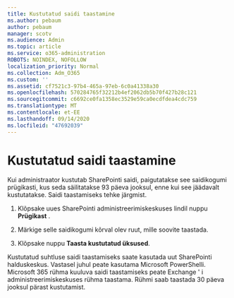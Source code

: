 ```yaml
---
title: Kustutatud saidi taastamine
ms.author: pebaum
author: pebaum
manager: scotv
ms.audience: Admin
ms.topic: article
ms.service: o365-administration
ROBOTS: NOINDEX, NOFOLLOW
localization_priority: Normal
ms.collection: Adm_O365
ms.custom: ''
ms.assetid: cf7521c3-97b4-465a-97eb-6c0a41338a30
ms.openlocfilehash: 570284765f32212b4ef2062db5b70f427b28c121
ms.sourcegitcommit: c6692ce0fa1358ec3529e59ca0ecdfdea4cdc759
ms.translationtype: MT
ms.contentlocale: et-EE
ms.lasthandoff: 09/14/2020
ms.locfileid: "47692039"
---
```

# <a name="restore-a-deleted-site"></a>Kustutatud saidi taastamine

Kui administraator kustutab SharePointi saidi, paigutatakse see saidikogumi prügikasti, kus seda säilitatakse 93 päeva jooksul, enne kui see jäädavalt kustutatakse. Saidi taastamiseks tehke järgmist.
  
1. Klõpsake uues SharePointi administreerimiskeskuses lindil nuppu **Prügikast** . 
    
2. Märkige selle saidikogumi kõrval olev ruut, mille soovite taastada.
    
3. Klõpsake nuppu **Taasta kustutatud üksused**.
    
Kustutatud suhtluse saidi taastamiseks saate kasutada uut SharePointi halduskeskus. Vastasel juhul peate kasutama Microsoft PowerShelli. Microsoft 365 rühma kuuluva saidi taastamiseks peate Exchange ' i administreerimiskeskuses rühma taastama. Rühmi saab taastada 30 päeva jooksul pärast kustutamist.
  

